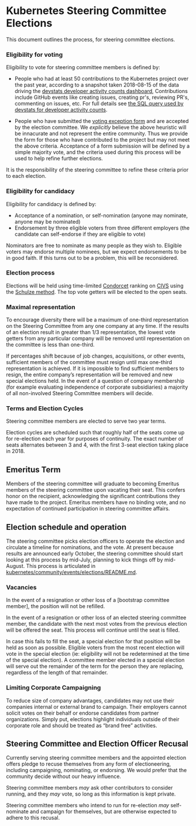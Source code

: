# Kubernetes Steering Committee Elections

This document outlines the process, for steering committee elections.

### Eligibility for voting

Eligibility to vote for steering committee members is defined by:

* People who had at least 50 contributions to the Kubernetes project over
  the past year, according to a snapshot taken 2018-08-15 of the data driving
  the [devstats developer activity counts dashboard][devstats-dashboard],
  Contributions include GitHub events like creating issues, creating pr's,
  reviewing PR's, commenting on issues, etc. For full details see
  [the SQL query used by devstats for developer activity counts][devstats-sql].

* People who have submitted the [voting exception form] and are accepted by
  the election committee. We *explicitly* believe the above heuristic will be
  innacurate and not represent the entire community.  Thus we provide the form
  for those who have contributed to the project but may not meet the above
  criteria.  Acceptance of a form submission will be defined by a simple
  majority vote, and the criteria used during this process will be used to
  help refine further elections.

It is the responsibility of the steering committee to refine these criteria
prior to each election.

### Eligibility for candidacy

Eligibility for candidacy is defined by:

* Acceptance of a nomination, or self-nomination (anyone may nominate, anyone
  may be nominated)
* Endorsement by three eligible voters from three different employers (the
  candidate can self-endorse if they are eligible to vote)

Nominators are free to nominate as many people as they wish to. Eligible
voters may endorse multiple nominees, but we expect endorsements to be in
good faith.  If this turns out to be a problem, this will be reconsidered.

### Election process

Elections will be held using time-limited [Condorcet] ranking on [CIVS]
using the [Schulze method]. The top vote getters will be elected to the open
seats.

### Maximal representation

To encourage diversity there will be a maximum of one-third representation on
the Steering Committee from any one company at any time. If the results of an
election result in greater than 1/3 representation, the lowest vote getters
from any particular company will be removed until representation on the
committee is less than one-third.

If percentages shift because of job changes, acquisitions, or other events,
sufficient members of the committee must resign until max one-third
representation is achieved. If it is impossible to find sufficient members to
resign, the entire company’s representation will be removed and new special
elections held. In the event of a question of company membership (for example
evaluating independence of corporate subsidiaries) a majority of all
non-involved Steering Committee members will decide.

### Terms and Election Cycles

Steering committee members are elected to serve two year terms.

Election cycles are scheduled such that roughly half of the seats come up for
re-election each year for purposes of continuity.  The exact number of seats
alternates between 3 and 4, with the first 3-seat election taking place in
2018.

## Emeritus Term

Members of the steering committee will graduate to becoming Emeritus members of
the steering committee upon vacating their seat.  This confers honor on the
recipient, acknowledging the significant contributions they have made to the
project. Emeritus members have no binding vote, and no expectation of continued
participation in steering committee affairs.

## Election schedule and operation

The steering committee picks election officers to operate the election and
circulate a timeline for nominations, and the vote. At present because results
are announced early October, the steering committee should start looking at
this process by mid-July, planning to kick things off by mid-August. This
process is articulated in [kubernetes/community/events/elections/README.md].

### Vacancies

In the event of a resignation or other loss of a [bootstrap committee member],
the position will not be refilled.

In the event of a resignation or other loss of an elected steering committee
member, the candidate with the next most votes from the previous election will
be offered the seat.  This process will continue until the seat is filled.

In case this fails to fill the seat, a special election for that position will
be held as soon as possible. Eligible voters from the most recent election
will vote in the special election (ie: eligibility will not be redetermined
at the time of the special election). A committee member elected in a special
election will serve out the remainder of the term for the person they are
replacing, regardless of the length of that remainder.

### Limiting Corporate Campaigning

To reduce size of company advantages, candidates may not use their companies
internal or external brand to campaign.  Their employers cannot solicit votes
on their behalf or endorse candidates from partner organizations.  Simply put,
elections highlight individuals outside of their corporate role and should be
treated as “brand free” activities.

## Steering Committee and Election Officer Recusal

Currently serving steering committee members and the appointed election offers
pledge to recuse themselves from any form of electioneering, including
campaigning, nominating, or endorsing. We would prefer that the community
decide without our heavy influence.

Steering committee members _may_ ask other contributors to consider running,
and they _may_ vote, so long as this information is kept private.

Steering committee members who intend to run for re-election _may_
self-nominate and campaign for themselves, but are otherwise expected to
adhere to this recusal.


[Condorcet]: https://en.wikipedia.org/wiki/Condorcet_method
[CIVS]: http://civs.cs.cornell.edu/
[Schulze method]: https://en.wikipedia.org/wiki/Schulze_method

[kubernetes/community/events/elections/README.md]: https://git.k8s.io/community/events/elections/README.md
[voting exception form]: https://www.surveymonkey.com/r/k8s-sc-election-2018

[devstats-sql]: https://github.com/cncf/devstats/blob/master/metrics/shared/project_developer_stats.sql
[devstats-dashboard]: https://k8s.devstats.cncf.io/d/13/developer-activity-counts-by-repository-group?orgId=1&var-period_name=Last%20year&var-metric=contributions&var-repogroup_name=All


[bootstramp committee member]: https://github.com/kubernetes/steering#initial-bootstrap-committee
